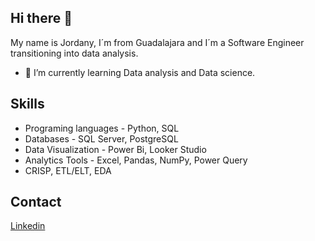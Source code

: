 ## Hi there 👋

My name is Jordany, I´m from Guadalajara and I´m a Software Engineer transitioning into data analysis.

- 🌱 I’m currently learning Data analysis and Data science.

## Skills

* Programing languages - Python, SQL
* Databases - SQL Server, PostgreSQL
* Data Visualization - Power Bi, Looker Studio
* Analytics Tools - Excel, Pandas, NumPy, Power Query
* CRISP, ETL/ELT, EDA

## Contact
 
[Linkedin](https://www.linkedin.com/in/jordany-j-b37454153)
<!--
**JaureguiJo/JaureguiJo** is a ✨ _special_ ✨ repository because its `README.md` (this file) appears on your GitHub profile.

Here are some ideas to get you started:

- 🔭 I’m currently working on ...
- 🌱 I’m currently learning ...
- 👯 I’m looking to collaborate on ...
- 🤔 I’m looking for help with ...
- 💬 Ask me about ...
- 📫 How to reach me: ...
- 😄 Pronouns: ...
- ⚡ Fun fact: ...
-->

